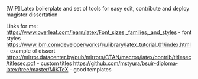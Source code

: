 
[WIP]
Latex boilerplate and set of tools for easy edit, contribute and deploy magister dissertation

Links for me:
https://www.overleaf.com/learn/latex/Font_sizes,_families,_and_styles - font styles
https://www.ibm.com/developerworks/ru/library/latex_tutorial_01/index.html - example of dissert
https://mirror.datacenter.by/pub/mirrors/CTAN/macros/latex/contrib/titlesec/titlesec.pdf - custom titles
https://github.com/mstyura/bsuir-diploma-latex/tree/master/MiKTeX - good templates